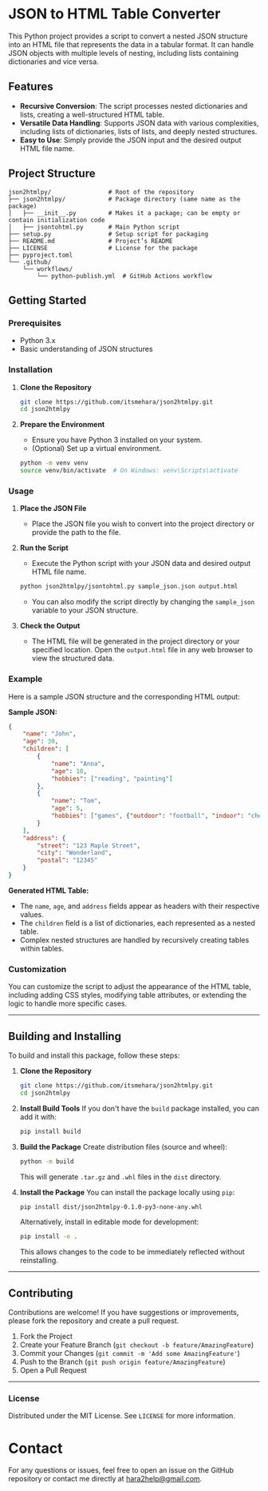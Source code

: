 # JSON to HTML Table Converter

This Python project provides a script to convert a nested JSON structure into an HTML file that represents the data in a tabular format. It can handle JSON objects with multiple levels of nesting, including lists containing dictionaries and vice versa.

## Features

- **Recursive Conversion**: The script processes nested dictionaries and lists, creating a well-structured HTML table.
- **Versatile Data Handling**: Supports JSON data with various complexities, including lists of dictionaries, lists of lists, and deeply nested structures.
- **Easy to Use**: Simply provide the JSON input and the desired output HTML file name.

## Project Structure

```
json2htmlpy/                # Root of the repository
├── json2htmlpy/            # Package directory (same name as the package)
│   ├── __init__.py         # Makes it a package; can be empty or contain initialization code
│   ├── jsontohtml.py       # Main Python script
├── setup.py                # Setup script for packaging
├── README.md               # Project’s README
├── LICENSE                 # License for the package
├── pyproject.toml
└── .github/
    └── workflows/
        └── python-publish.yml  # GitHub Actions workflow
```

## Getting Started

### Prerequisites

- Python 3.x
- Basic understanding of JSON structures

### Installation

1. **Clone the Repository**
   ```sh
   git clone https://github.com/itsmehara/json2htmlpy.git
   cd json2htmlpy
   ```

2. **Prepare the Environment**
   - Ensure you have Python 3 installed on your system.
   - (Optional) Set up a virtual environment.
   ```sh
   python -m venv venv
   source venv/bin/activate  # On Windows: venv\Scripts\activate
   ```

### Usage

1. **Place the JSON File**
   - Place the JSON file you wish to convert into the project directory or provide the path to the file.

2. **Run the Script**
   - Execute the Python script with your JSON data and desired output HTML file name.
   ```sh
   python json2htmlpy/jsontohtml.py sample_json.json output.html
   ```

   - You can also modify the script directly by changing the `sample_json` variable to your JSON structure.

3. **Check the Output**
   - The HTML file will be generated in the project directory or your specified location. Open the `output.html` file in any web browser to view the structured data.

### Example

Here is a sample JSON structure and the corresponding HTML output:

**Sample JSON:**

```json
{
    "name": "John",
    "age": 30,
    "children": [
        {
            "name": "Anna",
            "age": 10,
            "hobbies": ["reading", "painting"]
        },
        {
            "name": "Tom",
            "age": 5,
            "hobbies": ["games", {"outdoor": "football", "indoor": "chess"}]
        }
    ],
    "address": {
        "street": "123 Maple Street",
        "city": "Wonderland",
        "postal": "12345"
    }
}
```

**Generated HTML Table:**

- The `name`, `age`, and `address` fields appear as headers with their respective values.
- The `children` field is a list of dictionaries, each represented as a nested table.
- Complex nested structures are handled by recursively creating tables within tables.

### Customization

You can customize the script to adjust the appearance of the HTML table, including adding CSS styles, modifying table attributes, or extending the logic to handle more specific cases.

----

## Building and Installing

To build and install this package, follow these steps:

1. **Clone the Repository**
   ```bash
   git clone https://github.com/itsmehara/json2htmlpy.git
   cd json2htmlpy
   ```

2. **Install Build Tools**  If you don't have the `build` package installed, you can add it with:
   ```bash
   pip install build
   ```

3. **Build the Package** Create distribution files (source and wheel):
   ```bash
   python -m build
   ```
   This will generate `.tar.gz` and `.whl` files in the `dist` directory.

4. **Install the Package** You can install the package locally using `pip`:
   ```bash
   pip install dist/json2htmlpy-0.1.0-py3-none-any.whl
   ```

   Alternatively, install in editable mode for development:

   ```bash
   pip install -e .
   ```

   This allows changes to the code to be immediately reflected without reinstalling.
   
----

## Contributing

Contributions are welcome! If you have suggestions or improvements, please fork the repository and create a pull request.

1. Fork the Project
2. Create your Feature Branch (`git checkout -b feature/AmazingFeature`)
3. Commit your Changes (`git commit -m 'Add some AmazingFeature'`)
4. Push to the Branch (`git push origin feature/AmazingFeature`)
5. Open a Pull Request

----

### License

Distributed under the MIT License. See `LICENSE` for more information.

# Contact

For any questions or issues, feel free to open an issue on the GitHub repository or contact me directly at [hara2help@gmail.com](mailto:hara2help@gmail.com).

